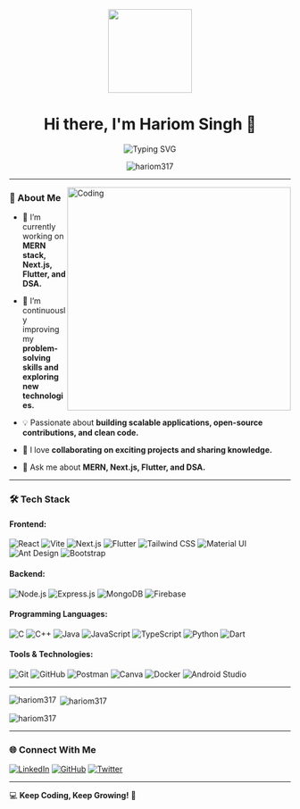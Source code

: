 <div align="center">
  <img height="150" src="https://media.giphy.com/media/M9gbBd9nbDrOTu1Mqx/giphy.gif"  />
</div>

<h1 align="center">Hi there, I'm Hariom Singh 👋</h1>

<p align="center">
  <img src="https://readme-typing-svg.herokuapp.com?font=Fira+Code&size=23&pause=1000&color=55fff4&width=600&lines=Software+Developer+%7C+Founder+Of+GitNexa;MERN+Stack+%7C+Next.js+%7C+Flutter+%7C+TypeScript;DSA+Enthusiast+%7C+Problem+Solver" alt="Typing SVG" />
</p>

<div align="center">
  <p align="center"> <img src="https://komarev.com/ghpvc/?username=hariom317&label=Profile%20views&color=0e75b6&style=flat" alt="hariom317" /> </p>
</div>

---

<img align="right" alt="Coding" width=400 src="https://bpb-us-e2.wpmucdn.com/sites.uci.edu/dist/1/5748/files/2024/12/HomeLogo.gif">

### 🚀 About Me

- 🔭 I’m currently working on **MERN stack, Next.js, Flutter, and DSA.**
  
- 🌱 I’m continuously improving my **problem-solving skills and exploring new technologies.**
  
- 💡 Passionate about **building scalable applications, open-source contributions, and clean code.**
  
- 🤝 I love **collaborating on exciting projects and sharing knowledge.**
  
- 💬 Ask me about **MERN, Next.js, Flutter, and DSA.**

---

### 🛠 Tech Stack

#### Frontend:
![React](https://img.shields.io/badge/-React-088ebe?style=for-the-badge&logo=react&logoColor=white)
![Vite](https://img.shields.io/badge/-Vite-646CFF?style=for-the-badge&logo=vite&logoColor=white)
![Next.js](https://img.shields.io/badge/-Next.js-000000?style=for-the-badge&logo=next.js&logoColor=white)
![Flutter](https://img.shields.io/badge/-Flutter-02569B?style=for-the-badge&logo=flutter&logoColor=white)
![Tailwind CSS](https://img.shields.io/badge/-Tailwind%20CSS-277e7a?style=for-the-badge&logo=tailwind-css&logoColor=white)
![Material UI](https://img.shields.io/badge/-Material%20UI-0081CB?style=for-the-badge&logo=material-ui&logoColor=white)
![Ant Design](https://img.shields.io/badge/-Ant%20Design-0170FE?style=for-the-badge&logo=ant-design&logoColor=white)
![Bootstrap](https://img.shields.io/badge/-Bootstrap-7952B3?style=for-the-badge&logo=bootstrap&logoColor=white)

#### Backend:
![Node.js](https://img.shields.io/badge/-Node.js-226522?style=for-the-badge&logo=node.js&logoColor=white)
![Express.js](https://img.shields.io/badge/-Express.js-000000?style=for-the-badge&logo=express&logoColor=white)
![MongoDB](https://img.shields.io/badge/-MongoDB-47A248?style=for-the-badge&logo=mongodb&logoColor=white)
![Firebase](https://img.shields.io/badge/-Firebase-ffb93b?style=for-the-badge&logo=firebase&logoColor=black)

#### Programming Languages:
![C](https://img.shields.io/badge/-C-a08dbf?style=for-the-badge&logo=c&logoColor=white)
![C++](https://img.shields.io/badge/-C++-00599C?style=for-the-badge&logo=c%2B%2B&logoColor=white)
![Java](https://img.shields.io/badge/-Java-007396?style=for-the-badge&logo=java&logoColor=white)
![JavaScript](https://img.shields.io/badge/-JavaScript-F7DF1E?style=for-the-badge&logo=javascript&logoColor=black)
![TypeScript](https://img.shields.io/badge/-TypeScript-007ACC?style=for-the-badge&logo=typescript&logoColor=white)
![Python](https://img.shields.io/badge/-Python-3776AB?style=for-the-badge&logo=python&logoColor=white)
![Dart](https://img.shields.io/badge/-Dart-0175C2?style=for-the-badge&logo=dart&logoColor=white)

#### Tools & Technologies:
![Git](https://img.shields.io/badge/-Git-F05032?style=for-the-badge&logo=git&logoColor=white)
![GitHub](https://img.shields.io/badge/-GitHub-181717?style=for-the-badge&logo=github&logoColor=white)
![Postman](https://img.shields.io/badge/-Postman-FF6C37?style=for-the-badge&logo=postman&logoColor=white)
![Canva](https://img.shields.io/badge/-Canva-009399?style=for-the-badge&logo=canva&logoColor=white)
![Docker](https://img.shields.io/badge/-Docker-2496ED?style=for-the-badge&logo=docker&logoColor=white)
![Android Studio](https://img.shields.io/badge/-Android%20Studio-278f56?style=for-the-badge&logo=android-studio&logoColor=white)


---

<p><img align="left" src="https://github-readme-stats.vercel.app/api/top-langs?username=hariom317&show_icons=true&locale=en&layout=compact" alt="hariom317" /></p>

<p>&nbsp;<img align="center" src="https://github-readme-stats.vercel.app/api?username=hariom317&show_icons=true&locale=en" alt="hariom317" /></p>

<p><img align="center" src="https://github-readme-streak-stats.herokuapp.com/?user=hariom317&" alt="hariom317" /></p>

---

### 🌐 Connect With Me

[![LinkedIn](https://img.shields.io/badge/-LinkedIn-0077B5?style=for-the-badge&logo=linkedin&logoColor=white)](https://linkedin.com/in/your-profile)
[![GitHub](https://img.shields.io/badge/-GitHub-181717?style=for-the-badge&logo=github&logoColor=white)](https://github.com/your-github-username)
[![Twitter](https://img.shields.io/badge/-Twitter-1DA1F2?style=for-the-badge&logo=twitter&logoColor=white)](https://twitter.com/your-profile)

---

💻 **Keep Coding, Keep Growing!** 🚀



